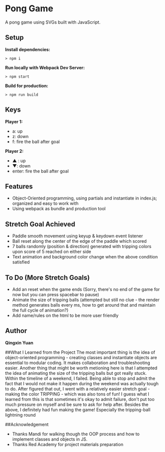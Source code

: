 # Pong Game

A pong game using SVGs built with JavaScript.

## Setup

**Install dependencies:**

`> npm i`

**Run locally with Webpack Dev Server:**

`> npm start`

**Build for production:**

`> npm run build`

## Keys

**Player 1:**
* a: up
* z: down
* f: fire the ball after goal

**Player 2:**
* ▲ : up
* ▼: down
* enter: fire the ball after goal

## Features
* Object-Oriented programming, using partials and instantiate in index.js; organized and easy to work with
* Using webpack as bundle and production tool

## Stretch Goal Achieved
* Paddle smooth movement using keyup & keydown event listener
* Ball reset along the center of the edge of the paddle which scored
* 7 balls randomly (position & direction) generated with tripping colors upon score of 5 reached on either side
* Text animation and background color change when the above condition satisfied

## To Do (More Stretch Goals)
* Add an reset when the game ends (Sorry, there's no end of the game for now but you can press spacebar to pause)
* Animate the size of tripping balls (attempted but still no clue - the render method generates balls every ms, how to get around that and maintain the full cycle of animation?)
* Add name/rules on the html to be more user friendly

## Author
**Qingxin Yuan**

##What I Learned from the Project
The most important thing is the idea of object-oriented programming - creating classes and instantiate objects are essential to modular coding. It makes collaboration and troubleshooting easier. 
Another thing that might be worth metioning here is that I attempted the idea of animating the size of the tripping balls but got really stuck. Within the timeline of a weekend, I failed. Being able to stop and admit the fact that I would not make it happen during the weekend was actually tough to do. After figured that out, I went with a relatively easier stretch goal - making the color TRIPPING - which was also tons of fun! I guess what I learned from this is that sometimes it's okay to admit failure, don't put too much pressure on myself and be sure to ask for help after. 
Besides the above, I definitely had fun making the game! Especially the tripping-ball lightning round 

##Acknowledgement
* Thanks Mandi for walking though the OOP process and how to implement classes and objects in JS.
* Thanks Red Academy for project materials preparation